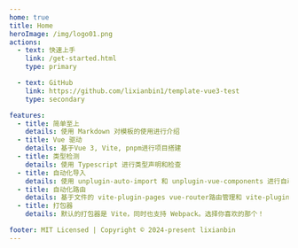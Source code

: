 ```yaml
---
home: true
title: Home
heroImage: /img/logo01.png
actions:
  - text: 快速上手
    link: /get-started.html
    type: primary

  - text: GitHub
    link: https://github.com/lixianbin1/template-vue3-test
    type: secondary

features:
  - title: 简单至上
    details: 使用 Markdown 对模板的使用进行介绍
  - title: Vue 驱动
    details: 基于Vue 3, Vite, pnpm进行项目搭建
  - title: 类型检测
    details: 使用 Typescript 进行类型声明和检查
  - title: 自动化导入
    details: 使用 unplugin-auto-import 和 unplugin-vue-components 进行自动化导入管理。
  - title: 自动化路由
    details: 基于文件的 vite-plugin-pages vue-router路由管理和 vite-plugin-vue-layouts 布局管理
  - title: 打包器
    details: 默认的打包器是 Vite，同时也支持 Webpack。选择你喜欢的那个！

footer: MIT Licensed | Copyright © 2024-present lixianbin
---
```


